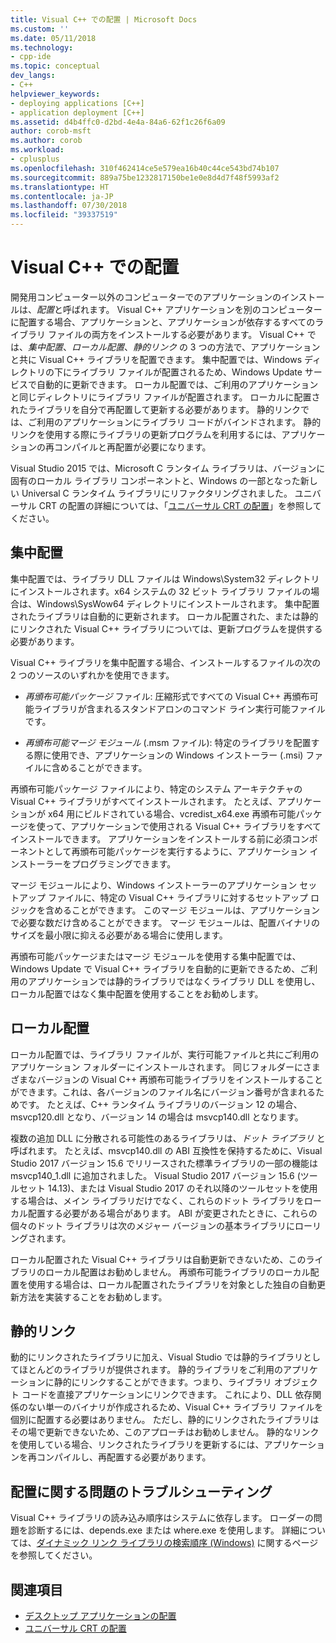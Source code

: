 ```yaml
---
title: Visual C++ での配置 | Microsoft Docs
ms.custom: ''
ms.date: 05/11/2018
ms.technology:
- cpp-ide
ms.topic: conceptual
dev_langs:
- C++
helpviewer_keywords:
- deploying applications [C++]
- application deployment [C++]
ms.assetid: d4b4ffc0-d2bd-4e4a-84a6-62f1c26f6a09
author: corob-msft
ms.author: corob
ms.workload:
- cplusplus
ms.openlocfilehash: 310f462414ce5e579ea16b40c44ce543bd74b107
ms.sourcegitcommit: 889a75be1232817150be1e0e8d4d7f48f5993af2
ms.translationtype: HT
ms.contentlocale: ja-JP
ms.lasthandoff: 07/30/2018
ms.locfileid: "39337519"
---
```

# <a name="deployment-in-visual-c"></a>Visual C++ での配置

開発用コンピューター以外のコンピューターでのアプリケーションのインストールは、*配置*と呼ばれます。 Visual C++ アプリケーションを別のコンピューターに配置する場合、アプリケーションと、アプリケーションが依存するすべてのライブラリ ファイルの両方をインストールする必要があります。 Visual C++ では、*集中配置*、*ローカル配置*、*静的リンク* の 3 つの方法で、アプリケーションと共に Visual C++ ライブラリを配置できます。 集中配置では、Windows ディレクトリの下にライブラリ ファイルが配置されるため、Windows Update サービスで自動的に更新できます。 ローカル配置では、ご利用のアプリケーションと同じディレクトリにライブラリ ファイルが配置されます。 ローカルに配置されたライブラリを自分で再配置して更新する必要があります。 静的リンクでは、ご利用のアプリケーションにライブラリ コードがバインドされます。 静的リンクを使用する際にライブラリの更新プログラムを利用するには、アプリケーションの再コンパイルと再配置が必要になります。

Visual Studio 2015 では、Microsoft C ランタイム ライブラリは、バージョンに固有のローカル ライブラリ コンポーネントと、Windows の一部となった新しい Universal C ランタイム ライブラリにリファクタリングされました。 ユニバーサル CRT の配置の詳細については、「[ユニバーサル CRT の配置](universal-crt-deployment.md)」を参照してください。

## <a name="central-deployment"></a>集中配置

集中配置では、ライブラリ DLL ファイルは Windows\System32 ディレクトリにインストールされます。x64 システムの 32 ビット ライブラリ ファイルの場合は、Windows\SysWow64 ディレクトリにインストールされます。 集中配置されたライブラリは自動的に更新されます。 ローカル配置された、または静的にリンクされた Visual C++ ライブラリについては、更新プログラムを提供する必要があります。

Visual C++ ライブラリを集中配置する場合、インストールするファイルの次の 2 つのソースのいずれかを使用できます。

- *再頒布可能パッケージ* ファイル: 圧縮形式ですべての Visual C++ 再頒布可能ライブラリが含まれるスタンドアロンのコマンド ライン実行可能ファイルです。

- *再頒布可能マージ モジュール* (.msm ファイル): 特定のライブラリを配置する際に使用でき、アプリケーションの Windows インストーラー (.msi) ファイルに含めることができます。

再頒布可能パッケージ ファイルにより、特定のシステム アーキテクチャの Visual C++ ライブラリがすべてインストールされます。 たとえば、アプリケーションが x64 用にビルドされている場合、vcredist_x64.exe 再頒布可能パッケージを使って、アプリケーションで使用される Visual C++ ライブラリをすべてインストールできます。 アプリケーションをインストールする前に必須コンポーネントとして再頒布可能パッケージを実行するように、アプリケーション インストーラーをプログラミングできます。

マージ モジュールにより、Windows インストーラーのアプリケーション セットアップ ファイルに、特定の Visual C++ ライブラリに対するセットアップ ロジックを含めることができます。 このマージ モジュールは、アプリケーションで必要な数だけ含めることができます。 マージ モジュールは、配置バイナリのサイズを最小限に抑える必要がある場合に使用します。

再頒布可能パッケージまたはマージ モジュールを使用する集中配置では、Windows Update で Visual C++ ライブラリを自動的に更新できるため、ご利用のアプリケーションでは静的ライブラリではなくライブラリ DLL を使用し、ローカル配置ではなく集中配置を使用することをお勧めします。

## <a name="local-deployment"></a>ローカル配置

ローカル配置では、ライブラリ ファイルが、実行可能ファイルと共にご利用のアプリケーション フォルダーにインストールされます。 同じフォルダーにさまざまなバージョンの Visual C++ 再頒布可能ライブラリをインストールすることができます。これは、各バージョンのファイル名にバージョン番号が含まれるためです。 たとえば、C++ ランタイム ライブラリのバージョン 12 の場合、msvcp120.dll となり、バージョン 14 の場合は msvcp140.dll となります。

複数の追加 DLL に分散される可能性のあるライブラリは、*ドット ライブラリ* と呼ばれます。 たとえば、msvcp140.dll の ABI 互換性を保持するために、Visual Studio 2017 バージョン 15.6 でリリースされた標準ライブラリの一部の機能は msvcp140_1.dll に追加されました。 Visual Studio 2017 バージョン 15.6 (ツールセット 14.13)、または Visual Studio 2017 のそれ以降のツールセットを使用する場合は、メイン ライブラリだけでなく、これらのドット ライブラリをローカル配置する必要がある場合があります。 ABI が変更されたときに、これらの個々のドット ライブラリは次のメジャー バージョンの基本ライブラリにローリングされます。

ローカル配置された Visual C++ ライブラリは自動更新できないため、このライブラリのローカル配置はお勧めしません。 再頒布可能ライブラリのローカル配置を使用する場合は、ローカル配置されたライブラリを対象とした独自の自動更新方法を実装することをお勧めします。

## <a name="static-linking"></a>静的リンク

動的にリンクされたライブラリに加え、Visual Studio では静的ライブラリとしてほとんどのライブラリが提供されます。 静的ライブラリをご利用のアプリケーションに静的にリンクすることができます。つまり、ライブラリ オブジェクト コードを直接アプリケーションにリンクできます。 これにより、DLL 依存関係のない単一のバイナリが作成されるため、Visual C++ ライブラリ ファイルを個別に配置する必要はありません。 ただし、静的にリンクされたライブラリはその場で更新できないため、このアプローチはお勧めしません。 静的なリンクを使用している場合、リンクされたライブラリを更新するには、アプリケーションを再コンパイルし、再配置する必要があります。

## <a name="troubleshooting-deployment-issues"></a>配置に関する問題のトラブルシューティング

Visual C++ ライブラリの読み込み順序はシステムに依存します。 ローダーの問題を診断するには、depends.exe または where.exe を使用します。 詳細については、[ダイナミック リンク ライブラリの検索順序 (Windows)](http://msdn.microsoft.com/library/windows/desktop/ms682586.aspx) に関するページを参照してください。

## <a name="see-also"></a>関連項目

- [デスクトップ アプリケーションの配置](../ide/deploying-native-desktop-applications-visual-cpp.md)
- [ユニバーサル CRT の配置](universal-crt-deployment.md)
